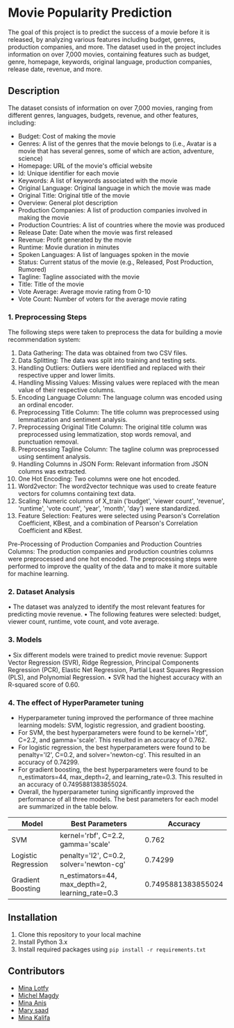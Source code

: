 # Movie Popularity Prediction

The goal of this project is to predict the success of a movie before it is released, by analyzing various features including budget, genres, production companies, and more. The dataset used in the project includes information on over 7,000 movies, containing features such as budget, genre, homepage, keywords, original language, production companies, release date, revenue, and more.

## Description

The dataset consists of information on over 7,000 movies, ranging from different genres, languages, budgets, revenue, and other features, including:
- Budget: Cost of making the movie
- Genres: A list of the genres that the movie belongs to (i.e., Avatar is a movie that has several genres, some of which are action, adventure, science)
- Homepage: URL of the movie's official website
- Id: Unique identifier for each movie
- Keywords: A list of keywords associated with the movie
- Original Language: Original language in which the movie was made
- Original Title: Original title of the movie
- Overview: General plot description
- Production Companies: A list of production companies involved in making the movie
- Production Countries: A list of countries where the movie was produced
- Release Date: Date when the movie was first released
- Revenue: Profit generated by the movie
- Runtime: Movie duration in minutes
- Spoken Languages: A list of languages spoken in the movie
- Status: Current status of the movie (e.g., Released, Post Production, Rumored)
- Tagline: Tagline associated with the movie
- Title: Title of the movie
- Vote Average: Average movie rating from 0-10
- Vote Count: Number of voters for the average movie rating

### 1. Preprocessing Steps

The following steps were taken to preprocess the data for building a movie recommendation system:

1. Data Gathering: The data was obtained from two CSV files.
2. Data Splitting: The data was split into training and testing sets.
3. Handling Outliers: Outliers were identified and replaced with their respective upper and lower limits.
4. Handling Missing Values: Missing values were replaced with the mean value of their respective columns.
5. Encoding Language Column: The language column was encoded using an ordinal encoder.
6. Preprocessing Title Column: The title column was preprocessed using lemmatization and sentiment analysis.
7. Preprocessing Original Title Column: The original title column was preprocessed using lemmatization, stop words removal, and punctuation removal.
8. Preprocessing Tagline Column: The tagline column was preprocessed using sentiment analysis.
9. Handling Columns in JSON Form: Relevant information from JSON columns was extracted.
10. One Hot Encoding: Two columns were one hot encoded.
11. Word2vector: The word2vector technique was used to create feature vectors for columns containing text data.
12. Scaling: Numeric columns of X_train ('budget', 'viewer count', 'revenue', 'runtime', 'vote count', 'year', 'month', 'day') were standardized.
13. Feature Selection: Features were selected using Pearson's Correlation Coefficient, KBest, and a combination of Pearson's Correlation Coefficient and KBest.

Pre-Processing of Production Companies and Production Countries Columns: The production companies and production countries columns were preprocessed and one hot encoded.
The preprocessing steps were performed to improve the quality of the data and to make it more suitable for machine learning.

### 2. Dataset Analysis
•	The dataset was analyzed to identify the most relevant features for predicting movie revenue.
•	The following features were selected: budget, viewer count, runtime, vote count, and vote average.

### 3. Models
•	Six different models were trained to predict movie revenue: Support Vector Regression (SVR), Ridge Regression, Principal Components Regression (PCR), Elastic Net Regression, Partial Least Squares Regression (PLS), and Polynomial Regression.
•	SVR had the highest accuracy with an R-squared score of 0.60.


### 4. The effect of HyperParameter tuning 
* Hyperparameter tuning improved the performance of three machine learning models: SVM, logistic regression, and gradient boosting.
* For SVM, the best hyperparameters were found to be kernel='rbf', C=2.2, and gamma='scale'. This resulted in an accuracy of 0.762.
* For logistic regression, the best hyperparameters were found to be penalty='l2', C=0.2, and solver='newton-cg'. This resulted in an accuracy of 0.74299.
* For gradient boosting, the best hyperparameters were found to be n_estimators=44, max_depth=2, and learning_rate=0.3. This resulted in an accuracy of 0.7495881383855024.
* Overall, the hyperparameter tuning significantly improved the performance of all three models. The best parameters for each model are summarized in the table below.

| Model | Best Parameters | Accuracy |
|---|---|---|
| SVM | kernel='rbf', C=2.2, gamma='scale' | 0.762 |
| Logistic Regression | penalty='l2', C=0.2, solver='newton-cg' | 0.74299 |
| Gradient Boosting | n_estimators=44, max_depth=2, learning_rate=0.3 | 0.7495881383855024 |

## Installation

1. Clone this repository to your local machine
2. Install Python 3.x
3. Install required packages using `pip install -r requirements.txt`

## Contributors

- [Mina Lotfy](https://github.com/MINALOTFY10)
- [Michel Magdy](https://github.com/Michel-Magdy09)
- [Mina Anis](https://github.com/MinaAnis7)
- [Mary saad](https://github.com/Marysaadjousef)
- [Mina Kalifa](https://github.com/Mina-Kalifa)


